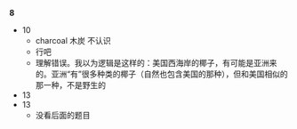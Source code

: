 **8**

- 10
	- charcoal 木炭 不认识
	- 行吧
	- 理解错误。我以为逻辑是这样的：美国西海岸的椰子，有可能是亚洲来的。亚洲“有”很多种类的椰子（自然也包含美国的那种），但和美国相似的那一种，不是野生的
- 13
- 13
	- 没看后面的题目
